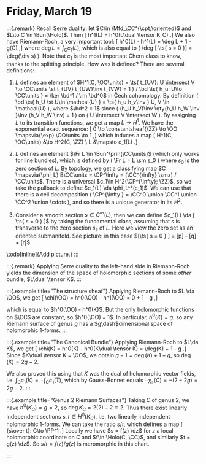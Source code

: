 # Friday, March 19

:::{.remark}
Recall Serre duality: let $C\in \Mfd_\CC^{\cpt,\oriented}$ and $L\to C \in \Bun(\Holo)$.
Then
\[
h^1(L) = h^0(L\dual \tensor K_C)
.\]
We also have Riemann-Roch, a very important tool:
\[
h^0(L) - h^1(L) = \deg L + 1 - g(C)
,\]
where $\deg L = \int_C c_1(L)$, which is also equal to \( \deg [ \ts{ s = 0 }]  = \deg(\div s) \).
Note that $c_1$ is the most important Chern class to know, thanks to the splitting principle.
How was it defined?
There are several definitions:

1. $L$ defines an element of $H^1(C, \OO\units) = \ts{ t_{UV}: U \intersect V \to \CC\units \st t_{UV} t_{UW}\inv t_{VW} = 1 } / \bd \ts{ h_u: U\to \CC\units } = \ker \bd^1 / \im \bd^0$ in Čech cohomology.
  By definition \( \bd \ts{ h_U \st U\in \mathcal{U} } = \ts{ h_u h_v\inv } U, V \in \mathcal{U} \), where $\bd^2 = 1$ since \( (h_U h_V)\inv \qty{h_U h_W \inv }\inv (h_V h_W \inv) = 1 \) on \( U \intersect V \intersect W \).
  By assigning $L$ to its transition functions, we get a map $L\to H^1$.
  We have the exponential exact sequence:
  \[
  0 \to \constantsheaf{\ZZ} \to \OO \mapsvia{\exp} \OO\units \to 1
  ,\]
  which induces a map
  \[
  H^1(C, \OO\units) &\to H^2(C, \ZZ) \\
  L &\mapsto c_1(L)
  .\]

2. $L$ defines an element $\Fr L \in \Bun^\prin(\CC\units)$ (which only works for line bundles), which is defined by \( \Fr L = L \sm s_0 \)  where $s_0$ is the zero section of $L$.
  By topology, we get a classifying map $C \mapsvia{\phi_L}  B\CC\units = \CP^\infty = (\CC^{\infty} \smz) / \CC\units$.
  There is a universal $c_1\in H^2(\CP^{\infty}; \ZZ)$, so we take the pullback to define $c_1(L) \da \phi_L^*(c_1)$.
  We can use that there is a cell decomposition \( \CP^{\infty } = \CC^0 \union \CC^1 \union \CC^2 \union \cdots \), and so there is a unique generator in its $H^2$.

3. Consider a smooth section $s\in C^{\infty }(L)$, then we can define $c_1(L) \da [ \ts{ s = 0 } ]$ by taking the fundamental class, assuming that $s$ is transverse to the zero section $s_z$ of $L$.
  Here we view the zero set as an oriented submanifold.
  See picture: in this case $[\ts{ s = 0 } ] = [p] - [q] + [r]$.

  \todo[inline]{Add picture.}
:::

:::{.remark}
Applying Serre duality to the left-hand side in Riemann-Roch yields the dimension of the space of holomorphic sections of some *other* bundle, $L\dual \tensor K$.
:::

:::{.example title="The structure sheaf"}
Applying Riemann-Roch to $L \da \OO$, we get
\[
\chi(\OO) = h^0(\OO) - h^1(\OO) = 0 + 1 - g
,\]

which is equal to $h^0(\OO) - h^0(K)$. 
But the only holomorphic functions on $\CC$ are constant, so $h^0(\OO) = 1$.
In particular, $h^0(K) = g$, so any Riemann surface of genus $g$ has a $g\dash$dimensional space of holomorphic 1-forms.
:::

:::{.example title="The Canonical Bundle"}
Applying Riemann-Roch to $L\da K$, we get
\[
\chi(K) = h^0(K) - h^0(K\dual \tensor K) = \deg(K) + 1 - g
.\]
Since $K\dual \tensor K = \OO$, we obtain $g-1 = \deg(K) + 1 - g$, so $\deg(K) = 2g-2$.

We also proved this using that $K$ was the dual of holomorphic vector fields, i.e. $\int_C c_1(K) = -\int_C c_1(T)$, which by Gauss-Bonnet equals $-\chi_\Top(C) = -(2-2g) = 2g-2$.
:::


:::{.example title="Genus 2 Riemann Surfaces"}
Taking $C$ of genus 2, we have $h^0(K_C) = g= 2$, so $\deg K_C = 2(2) - 2 = 2$.
Thus there exist linearly independent sections $s, t \in H^0(K_C)$, i.e. two linearly independent holomorphic 1-forms.
We can take the ratio $s/t$, which defines a map
\[
{s\over t}: C\to \PP^1
.\]
Locally we have $s = f(z) \dz$ for $z$ a local holomorphic coordinate on $C$ and $f\in \Holo(C, \CC)$, and similarly $t = g(z) \dz$.
So $s/t = f(z) / g(z)$ is meromorphic in this chart.


:::





